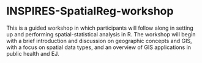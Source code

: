 # INSPIRES-SpatialReg-workshop
This is a guided workshop in which participants will follow along in setting up and performing spatial-statistical analysis in R. The workshop will begin with a brief introduction and discussion on geographic concepts and GIS, with a focus on spatial data types, and an overview of GIS applications in public health and EJ. 
